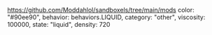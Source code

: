 https://github.com/Moddahlol/sandboxels/tree/main/mods
color: "#90ee90",
    behavior: behaviors.LIQUID,
    category: "other",
    viscosity: 100000,
    state: "liquid",
    density: 720
